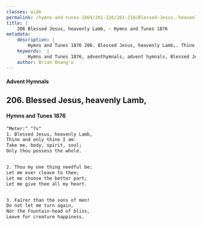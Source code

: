 ```yaml
---
classes: wide
permalink: /hymns-and-tunes-1869/201-226/201-210/Blessed-Jesus,-heavenly-Lamb,/
title: |
    206 Blessed Jesus, heavenly Lamb, - Hymns and Tunes 1876
metadata:
    description: |
        Hymns and Tunes 1876 206. Blessed Jesus, heavenly Lamb,. Thine and only thine I am: Take me, body, spirit, soul; Only thou possess the whole. 
    keywords:  |
        Hymns and Tunes 1876, adventhymnals, advent hymnals, Blessed Jesus, heavenly Lamb,, Thine and only thine I am:, 
    author: Brian Onang'o
---
```


#### Advent Hymnals
## 206. Blessed Jesus, heavenly Lamb,
####  Hymns and Tunes 1876

```txt
^Meter:^ ^7s^
1. Blessed Jesus, heavenly Lamb,
Thine and only thine I am:
Take me, body, spirit, soul;
Only thou possess the whole.


2. Thou my one thing needful be;
Let me ever cleave to thee;
Let me choose the better part;
Let me give thee all my heart.


3. Fairer than the sons of men!
Do not let me turn again,
Nor the Fountain-head of bliss,
Leave for creature happiness.
```
